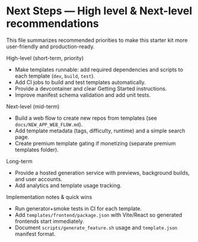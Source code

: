 # Next Steps — High level & Next-level recommendations

This file summarizes recommended priorities to make this starter kit more user-friendly and production-ready.

High-level (short-term, priority)
- Make templates runnable: add required dependencies and scripts to each template (`dev`, `build`, `test`).
- Add CI jobs to build and test templates automatically.
- Provide a devcontainer and clear Getting Started instructions.
- Improve manifest schema validation and add unit tests.

Next-level (mid-term)
- Build a web flow to create new repos from templates (see `docs/NEW_APP_WEB_FLOW.md`).
- Add template metadata (tags, difficulty, runtime) and a simple search page.
- Create premium template gating if monetizing (separate premium templates folder).

Long-term
- Provide a hosted generation service with previews, background builds, and user accounts.
- Add analytics and template usage tracking.

Implementation notes & quick wins
- Run generator+smoke tests in CI for each template.
- Add `templates/frontend/package.json` with Vite/React so generated frontends start immediately.
- Document `scripts/generate_feature.sh` usage and `template.json` manifest format.
